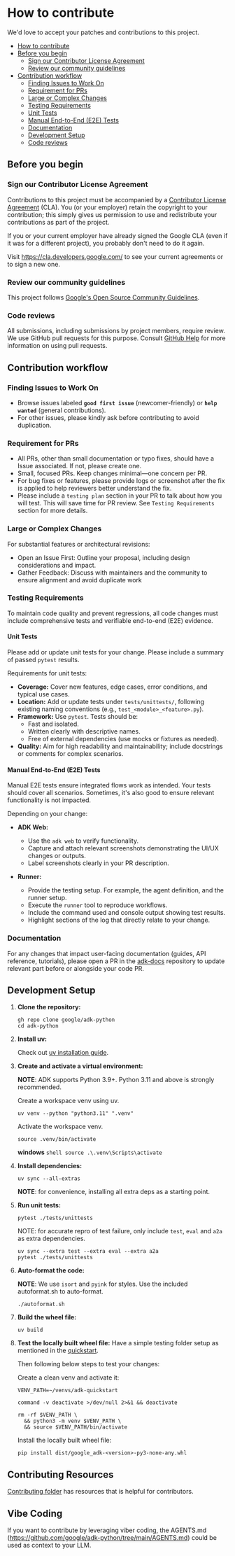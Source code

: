 # How to contribute

We'd love to accept your patches and contributions to this project.

-   [How to contribute](#how-to-contribute)
-   [Before you begin](#before-you-begin)
    -   [Sign our Contributor License Agreement](#sign-our-contributor-license-agreement)
    -   [Review our community guidelines](#review-our-community-guidelines)
-   [Contribution workflow](#contribution-workflow)
    -   [Finding Issues to Work On](#finding-issues-to-work-on)
    -   [Requirement for PRs](#requirement-for-prs)
    -   [Large or Complex Changes](#large-or-complex-changes)
    -   [Testing Requirements](#testing-requirements)
    -   [Unit Tests](#unit-tests)
    -   [Manual End-to-End (E2E) Tests](#manual-end-to-end-e2e-tests)
    -   [Documentation](#documentation)
    -   [Development Setup](#development-setup)
    -   [Code reviews](#code-reviews)

## Before you begin

### Sign our Contributor License Agreement

Contributions to this project must be accompanied by a
[Contributor License Agreement](https://cla.developers.google.com/about) (CLA).
You (or your employer) retain the copyright to your contribution; this simply
gives us permission to use and redistribute your contributions as part of the
project.

If you or your current employer have already signed the Google CLA (even if it
was for a different project), you probably don't need to do it again.

Visit <https://cla.developers.google.com/> to see your current agreements or to
sign a new one.

### Review our community guidelines

This project follows
[Google's Open Source Community Guidelines](https://opensource.google/conduct/).

### Code reviews

All submissions, including submissions by project members, require review. We
use GitHub pull requests for this purpose. Consult
[GitHub Help](https://help.github.com/articles/about-pull-requests/) for more
information on using pull requests.

## Contribution workflow

### Finding Issues to Work On

-   Browse issues labeled **`good first issue`** (newcomer-friendly) or **`help
    wanted`** (general contributions).
-   For other issues, please kindly ask before contributing to avoid
    duplication.

### Requirement for PRs

-   All PRs, other than small documentation or typo fixes, should have a Issue
    associated. If not, please create one.
-   Small, focused PRs. Keep changes minimal—one concern per PR.
-   For bug fixes or features, please provide logs or screenshot after the fix
    is applied to help reviewers better understand the fix.
-   Please include a `testing plan` section in your PR to talk about how you
    will test. This will save time for PR review. See `Testing Requirements`
    section for more details.

### Large or Complex Changes

For substantial features or architectural revisions:

-   Open an Issue First: Outline your proposal, including design considerations
    and impact.
-   Gather Feedback: Discuss with maintainers and the community to ensure
    alignment and avoid duplicate work

### Testing Requirements

To maintain code quality and prevent regressions, all code changes must include
comprehensive tests and verifiable end-to-end (E2E) evidence.

#### Unit Tests

Please add or update unit tests for your change. Please include a summary of
passed `pytest` results.

Requirements for unit tests:

-   **Coverage:** Cover new features, edge cases, error conditions, and typical
    use cases.
-   **Location:** Add or update tests under `tests/unittests/`, following
    existing naming conventions (e.g., `test_<module>_<feature>.py`).
-   **Framework:** Use `pytest`. Tests should be:
    -   Fast and isolated.
    -   Written clearly with descriptive names.
    -   Free of external dependencies (use mocks or fixtures as needed).
-   **Quality:** Aim for high readability and maintainability; include
    docstrings or comments for complex scenarios.

#### Manual End-to-End (E2E) Tests

Manual E2E tests ensure integrated flows work as intended. Your tests should
cover all scenarios. Sometimes, it's also good to ensure relevant functionality
is not impacted.

Depending on your change:

-   **ADK Web:**

    -   Use the `adk web` to verify functionality.
    -   Capture and attach relevant screenshots demonstrating the UI/UX changes
        or outputs.
    -   Label screenshots clearly in your PR description.

-   **Runner:**

    -   Provide the testing setup. For example, the agent definition, and the
        runner setup.
    -   Execute the `runner` tool to reproduce workflows.
    -   Include the command used and console output showing test results.
    -   Highlight sections of the log that directly relate to your change.

### Documentation

For any changes that impact user-facing documentation (guides, API reference,
tutorials), please open a PR in the
[adk-docs](https://github.com/google/adk-docs) repository to update relevant
part before or alongside your code PR.

## Development Setup

1.  **Clone the repository:**

    ```shell
    gh repo clone google/adk-python
    cd adk-python
    ```

2.  **Install uv:**

    Check out
    [uv installation guide](https://docs.astral.sh/uv/getting-started/installation/).

3.  **Create and activate a virtual environment:**

    **NOTE**: ADK supports Python 3.9+. Python 3.11 and above is strongly
    recommended.

    Create a workspace venv using uv.

    ```shell
    uv venv --python "python3.11" ".venv"
    ```

    Activate the workspace venv.

    ```shell
    source .venv/bin/activate
    ```

    **windows** `shell source .\.venv\Scripts\activate`

4.  **Install dependencies:**

    ```shell
    uv sync --all-extras
    ```

    **NOTE**: for convenience, installing all extra deps as a starting point.

5.  **Run unit tests:**

    ```shell
    pytest ./tests/unittests
    ```

    NOTE: for accurate repro of test failure, only include `test`, `eval` and
    `a2a` as extra dependencies.

    ```shell
    uv sync --extra test --extra eval --extra a2a
    pytest ./tests/unittests
    ```

6.  **Auto-format the code:**

    **NOTE**: We use `isort` and `pyink` for styles. Use the included
    autoformat.sh to auto-format.

    ```shell
    ./autoformat.sh
    ```

7.  **Build the wheel file:**

    ```shell
    uv build
    ```

8.  **Test the locally built wheel file:** Have a simple testing folder setup as
    mentioned in the
    [quickstart](https://google.github.io/adk-docs/get-started/quickstart/).

    Then following below steps to test your changes:

    Create a clean venv and activate it:

    ```shell
    VENV_PATH=~/venvs/adk-quickstart
    ```

    ```shell
    command -v deactivate >/dev/null 2>&1 && deactivate
    ```

    ```shell
    rm -rf $VENV_PATH \
      && python3 -m venv $VENV_PATH \
      && source $VENV_PATH/bin/activate
    ```

    Install the locally built wheel file:

    ```shell
    pip install dist/google_adk-<version>-py3-none-any.whl
    ```

## Contributing Resources

[Contributing folder](https://github.com/google/adk-python/tree/main/contributing)
has resources that is helpful for contributors.

## Vibe Coding

If you want to contribute by leveraging viber coding, the AGENTS.md
(https://github.com/google/adk-python/tree/main/AGENTS.md) could be used as
context to your LLM.